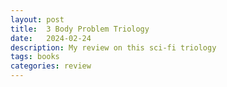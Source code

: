 ```yaml
---
layout: post
title:  3 Body Problem Triology
date:   2024-02-24
description: My review on this sci-fi triology
tags: books
categories: review
---
```

